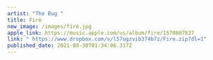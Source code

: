 ```yaml
---
artist: "The Bug "
title: Fire
new_image: /images/fire.jpg
apple_link: https://music.apple.com/us/album/fire/1570807837
link: " https://www.dropbox.com/s/l57ugzvib374b7z/Fire.zip?dl=1"
published_date: 2021-08-30T01:34:06.317Z
---
```

